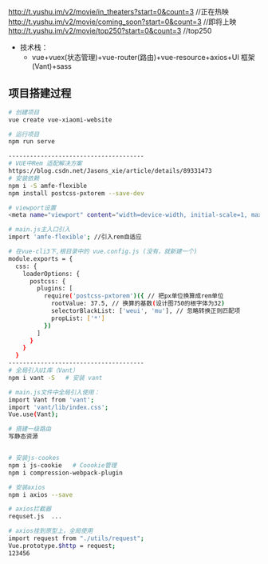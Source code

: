 http://t.yushu.im/v2/movie/in_theaters?start=0&count=3 //正在热映
http://t.yushu.im/v2/movie/coming_soon?start=0&count=3 //即将上映
http://t.yushu.im/v2/movie/top250?start=0&count=3 //top250

- 技术栈：
  - vue+vuex(状态管理)+vue-router(路由)+vue-resource+axios+UI 框架(Vant)+sass

## 项目搭建过程

```bash
# 创建项目
vue create vue-xiaomi-website

# 运行项目
npm run serve

--------------------------------------
# VUE中Rem 适配解决方案
https://blog.csdn.net/Jasons_xie/article/details/89331473
# 安装依赖
npm i -S amfe-flexible
npm install postcss-pxtorem --save-dev

# viewport设置
<meta name="viewport" content="width=device-width, initial-scale=1, maximum-scale=1, minimum-scale=1, user-scalable=no">

# main.js主入口引入
import 'amfe-flexible'; //引入rem自适应

# 在vue-cli3下,根目录中的 vue.config.js (没有，就新建一个)
module.exports = {
  css: {
    loaderOptions: {
      postcss: {
        plugins: [
          require('postcss-pxtorem')({ // 把px单位换算成rem单位
            rootValue: 37.5, // 换算的基数(设计图750的根字体为32)
            selectorBlackList: ['weui', 'mu'], // 忽略转换正则匹配项
            propList: ['*']
          })
        ]
      }
    }
  }
--------------------------------------
# 全局引入UI库（Vant）
npm i vant -S	# 安装 vant

# main.js文件中全局引入使用：
import Vant from 'vant';
import 'vant/lib/index.css';
Vue.use(Vant);

# 搭建一级路由
写静态资源


# 安装js-cookes
npm i js-cookie   # Coookie管理
npm i compression-webpack-plugin

# 安装axios
npm i axios --save

# axios拦截器
requset.js  ...

# axios挂到原型上，全局使用
import request from "./utils/request";
Vue.prototype.$http = request;
123456
```
